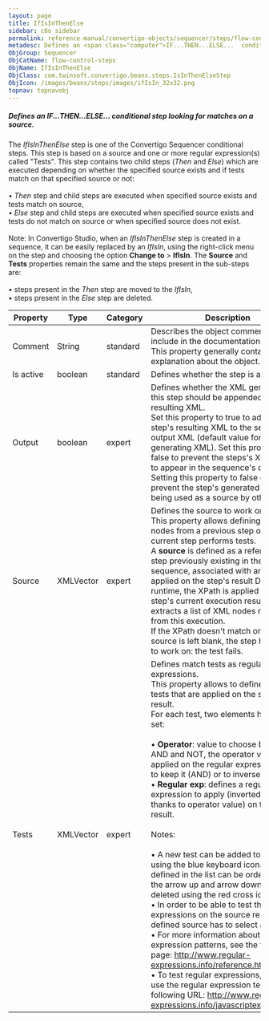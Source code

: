 ```yaml
---
layout: page
title: IfIsInThenElse
sidebar: c8o_sidebar
permalink: reference-manual/convertigo-objects/sequencer/steps/flow-control-steps/ifisinthenelse/
metadesc: Defines an <span class="computer">IF...THEN...ELSE...  conditional step looking for matches on a source.   The  IfIsInThenElse  step is one of the Con
ObjGroup: Sequencer
ObjCatName: flow-control-steps
ObjName: IfIsInThenElse
ObjClass: com.twinsoft.convertigo.beans.steps.IsInThenElseStep
ObjIcon: /images/beans/steps/images/ifIsIn_32x32.png
topnav: topnavobj
---
```

##### Defines an <span class="computer">IF...THEN...ELSE...</span> conditional step looking for matches on a source. 

The <i>IfIsInThenElse</i> step is one of the Convertigo Sequencer conditional steps. This step is based on a source and one or more regular expression(s) called "Tests". This step contains two child steps (<i>Then</i> and <i>Else</i>) which are executed depending on whether the specified source exists and if tests match on that specified source or not:<br/><br/>• <i>Then</i> step and child steps are executed when specified source exists and tests match on source, <br/>• <i>Else</i> step and child steps are executed when specified source exists and tests do not match on source or when specified source does not exist. <br/><br/><span class="orangetwinsoft">Note:</span> In Convertigo Studio, when an <i>IfIsInThenElse</i> step is created in a sequence, it can be easily replaced by an <i>IfIsIn</i>, using the right-click menu on the step and choosing the option <b>Change to</b> &gt; <b>IfIsIn</b>. The <b>Source</b> and <b>Tests</b> properties remain the same and the steps present in the sub-steps are:<br/><br/>• steps present in the <i>Then</i> step are moved to the <i>IfIsIn</i>, <br/>• steps present in the <i>Else</i> step are deleted.<br/>

Property | Type | Category | Description
--- | --- | --- | ---
Comment | String | standard | Describes the object comment to include in the documentation report.<br/>This property generally contains an explanation about the object.
Is active | boolean | standard | Defines whether the step is active.
Output | boolean | expert | Defines whether the XML generated by this step should be appended to the resulting XML.<br/>Set this property to <span class="computer">true</span> to add the step's resulting XML to the sequence's output XML (default value for steps generating XML). Set this property to <span class="computer">false</span> to prevent the steps's XML result to appear in the sequence's output XML.<br/>Setting this property to <span class="computer">false</span> does not prevent the step's generated XML from being used as a source by other steps.
Source | XMLVector | expert | Defines the source to work on.<br/>This property allows defining a list of nodes from a previous step on which current step performs tests. <br/>A <b>source</b> is defined as a reference on a step previously existing in the parent sequence, associated with an XPath applied on the step's result DOM. At runtime, the XPath is applied on the step's current execution result XML and extracts a list of XML nodes resulting from this execution. <br/>If the XPath doesn't match or if the source is left blank, the step has no data to work on: the test fails.
Tests | XMLVector | expert | Defines match tests as regular expressions.<br/>This property allows to define a list of tests that are applied on the source result. <br/>For each test, two elements have to be set:<br/><br/>• <b>Operator</b>: value to choose between <span class="computer">AND</span> and <span class="computer">NOT</span>, the operator value is applied on the regular expression result to keep it (<span class="computer">AND</span>) or to inverse it (<span class="computer">NOT</span>). <br/>• <b>Regular exp</b>: defines a regular expression to apply (inverted or not thanks to operator value) on the source result. <br/><br/><span class="orangetwinsoft">Notes:</span> <br/><br/>• A new test can be added to the list using the blue keyboard icon. The tests defined in the list can be ordered using the arrow up and arrow down buttons, or deleted using the red cross icon. <br/>• In order to be able to test the regular expressions on the source result, the defined source has to select a text node. <br/>• For more information about regular expression patterns, see the following page: <span class="computer">http://www.regular-expressions.info/reference.html</span>. <br/>• To test regular expressions, you can use the regular expression tester at the following URL: <span class="computer">http://www.regular-expressions.info/javascriptexample.html</span>.<br/>
